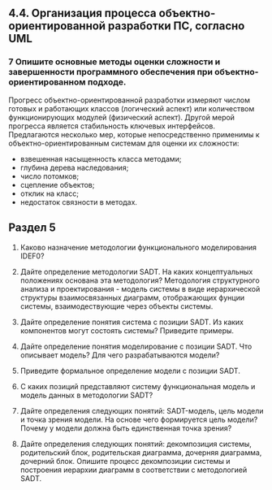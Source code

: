 

## 4.4. Организация процесса объектно-ориентированной разработки ПС, согласно UML 

### 7 Опишите основные методы оценки сложности и завершенности программного обеспечения при объектно-ориентированном подходе.

Прогресс объектно-ориентированной разработки измеряют числом готовых и работающих классов (логический аспект) или количеством функционирующих модулей (физический аспект).
Другой мерой прогресса является стабильность ключевых интерфейсов.
Предлагаются несколько мер, которые непосредственно применимы
к объектно-ориентированным системам для оценки их сложности:
- взвешенная насыщенность класса методами;
- глубина дерева наследования;
- число потомков;
- сцепление объектов;
- отклик на класс;
- недостаток связности в методах.  


## Раздел 5

1. Каково назначение методологии функционального моделирования IDEF0? 

2. Дайте определение методологии SADT. На каких концептуальных положениях основана эта методология? 
Методология структурного анализа и проектирования - модель системы в виде иерархической структуры взаимосвязанных диаграмм, отображающих фунции системы, взаимодествующие через объекты системы.
3. Дайте определение понятия система с позиции SADT. Из каких компонентов могут состоять системы? Приведите примеры. 

4. Дайте определение понятия моделирование с позиции SADT. Что описывает модель? Для чего разрабатываются модели? 

5. Приведите формальное определение модели с позиции SADT. 

6. С каких позиций представляют систему функциональная модель и модель данных в методологии SADT? 

7. Дайте определения следующих понятий: SADT-модель, цель модели и точка зрения модели. На основе чего формируется цель модели? Почему у модели должна быть единственная точка зрения? 

8. Дайте определения следующих понятий: декомпозиция системы, родительский блок, родительская диаграмма, дочерняя диаграмма, дочерний блок. Опишите процесс декомпозиции системы и построения иерархии диаграмм в соответствии с методологией SADT. 




